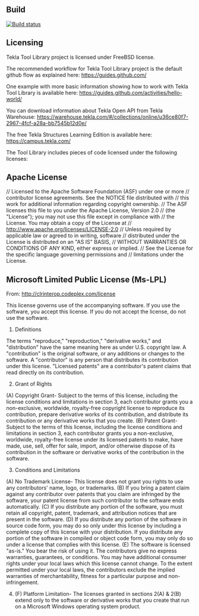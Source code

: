 ## Build
[![Build status](https://ci.appveyor.com/api/projects/status/rl023eoj67sw1rr7/branch/master?svg=true)](https://ci.appveyor.com/project/TrimbleSolutionsCorporation/teklaapplicationlibrary/branch/master)

## Licensing
Tekla Tool Library project is licensed under FreeBSD license. 

The recommended workflow for Tekla Tool Library project is the default github flow as explained here:
https://guides.github.com/

One example with more basic information showing how to work with Tekla Tool Library is available here:
https://guides.github.com/activities/hello-world/

You can download information about Tekla Open API from Tekla Warehouse:
https://warehouse.tekla.com/#/collections/online/u36ce80f7-2967-4fcf-a28a-bb7545b12d0e/

The free Tekla Structures Learning Edition is available here:
https://campus.tekla.com/

The Tool Library includes pieces of code licensed under the following licenses:

## Apache License
// Licensed to the Apache Software Foundation (ASF) under one or more 
// contributor license agreements. See the NOTICE file distributed with
// this work for additional information regarding copyright ownership. 
// The ASF licenses this file to you under the Apache License, Version 2.0
// (the "License"); you may not use this file except in compliance with 
// the License. You may obtain a copy of the License at
// http://www.apache.org/licenses/LICENSE-2.0
// Unless required by applicable law or agreed to in writing, software
// distributed under the License is distributed on an "AS IS" BASIS,
// WITHOUT WARRANTIES OR CONDITIONS OF ANY KIND, either express or implied.
// See the License for the specific language governing permissions and
// limitations under the License.

## Microsoft Limited Public License (Ms-LPL)
From: http://clrinterop.codeplex.com/license

This license governs use of the accompanying software. If you use the software, you accept this license. If you do not accept the license, do not use the software.

1. Definitions

The terms "reproduce," "reproduction," "derivative works," and "distribution" have the same meaning here as under U.S. copyright law. A "contribution" is the original software, or any additions or changes to the software. A "contributor" is any person that distributes its contribution under this license. "Licensed patents" are a contributor's patent claims that read directly on its contribution.

2. Grant of Rights

(A) Copyright Grant- Subject to the terms of this license, including the license conditions and limitations in section 3, each contributor grants you a non-exclusive, worldwide, royalty-free copyright license to reproduce its contribution, prepare derivative works of its contribution, and distribute its contribution or any derivative works that you create.
(B) Patent Grant- Subject to the terms of this license, including the license conditions and limitations in section 3, each contributor grants you a non-exclusive, worldwide, royalty-free license under its licensed patents to make, have made, use, sell, offer for sale, import, and/or otherwise dispose of its contribution in the software or derivative works of the contribution in the software.

3. Conditions and Limitations

(A) No Trademark License- This license does not grant you rights to use any contributors' name, logo, or trademarks. 
(B) If you bring a patent claim against any contributor over patents that you claim are infringed by the software, your patent license from such contributor to the software ends automatically. 
(C) If you distribute any portion of the software, you must retain all copyright, patent, trademark, and attribution notices that are present in the software. 
(D) If you distribute any portion of the software in source code form, you may do so only under this license by including a complete copy of this license with your distribution. If you distribute any portion of the software in compiled or object code form, you may only do so under a license that complies with this license. 
(E) The software is licensed "as-is." You bear the risk of using it. The contributors give no express warranties, guarantees, or conditions. You may have additional consumer rights under your local laws which this license cannot change. To the extent permitted under your local laws, the contributors exclude the implied warranties of merchantability, fitness for a particular purpose and non-infringement.

4. (F) Platform Limitation- The licenses granted in sections 2(A) & 2(B) extend only to the software or derivative works that you create that run on a Microsoft Windows operating system product.
